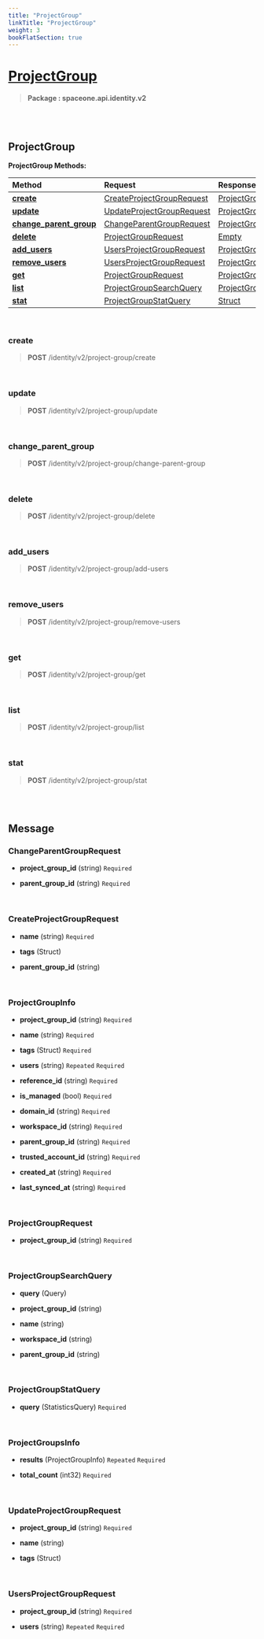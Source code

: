 ```yaml
---
title: "ProjectGroup"
linkTitle: "ProjectGroup"
weight: 3
bookFlatSection: true
---
```

# [ProjectGroup](#ProjectGroup)



>  **Package : spaceone.api.identity.v2**

<br>
<br>

## ProjectGroup





**ProjectGroup Methods:**


| Method | Request | Response |
| :----- | :-------- | :-------- |
| [**create**](./ProjectGroup#create) | [CreateProjectGroupRequest](ProjectGroup#createprojectgrouprequest) | [ProjectGroupInfo](ProjectGroup#projectgroupinfo) |
| [**update**](./ProjectGroup#update) | [UpdateProjectGroupRequest](ProjectGroup#updateprojectgrouprequest) | [ProjectGroupInfo](ProjectGroup#projectgroupinfo) |
| [**change_parent_group**](./ProjectGroup#change_parent_group) | [ChangeParentGroupRequest](ProjectGroup#changeparentgrouprequest) | [ProjectGroupInfo](ProjectGroup#projectgroupinfo) |
| [**delete**](./ProjectGroup#delete) | [ProjectGroupRequest](ProjectGroup#projectgrouprequest) | [Empty](ProjectGroup#empty) |
| [**add_users**](./ProjectGroup#add_users) | [UsersProjectGroupRequest](ProjectGroup#usersprojectgrouprequest) | [ProjectGroupInfo](ProjectGroup#projectgroupinfo) |
| [**remove_users**](./ProjectGroup#remove_users) | [UsersProjectGroupRequest](ProjectGroup#usersprojectgrouprequest) | [ProjectGroupInfo](ProjectGroup#projectgroupinfo) |
| [**get**](./ProjectGroup#get) | [ProjectGroupRequest](ProjectGroup#projectgrouprequest) | [ProjectGroupInfo](ProjectGroup#projectgroupinfo) |
| [**list**](./ProjectGroup#list) | [ProjectGroupSearchQuery](ProjectGroup#projectgroupsearchquery) | [ProjectGroupsInfo](ProjectGroup#projectgroupsinfo) |
| [**stat**](./ProjectGroup#stat) | [ProjectGroupStatQuery](ProjectGroup#projectgroupstatquery) | [Struct](ProjectGroup#struct) |



    
<br>

### create





> **POST** /identity/v2/project-group/create
>






    
<br>

### update





> **POST** /identity/v2/project-group/update
>






    
<br>

### change_parent_group





> **POST** /identity/v2/project-group/change-parent-group
>






    
<br>

### delete





> **POST** /identity/v2/project-group/delete
>






    
<br>

### add_users





> **POST** /identity/v2/project-group/add-users
>






    
<br>

### remove_users





> **POST** /identity/v2/project-group/remove-users
>






    
<br>

### get





> **POST** /identity/v2/project-group/get
>






    
<br>

### list





> **POST** /identity/v2/project-group/list
>






    
<br>

### stat





> **POST** /identity/v2/project-group/stat
>






    


<br>
<br>

## Message



### ChangeParentGroupRequest
* **project_group_id** (string)   `Required` 

    
* **parent_group_id** (string)   `Required` 

    <br>

### CreateProjectGroupRequest
* **name** (string)   `Required` 

    
* **tags** (Struct)  

    
* **parent_group_id** (string)  

    <br>

### ProjectGroupInfo
* **project_group_id** (string)   `Required` 

    
* **name** (string)   `Required` 

    
* **tags** (Struct)   `Required` 

    
* **users** (string)  `Repeated`    `Required` 

    
* **reference_id** (string)   `Required` 

    
* **is_managed** (bool)   `Required` 

    
* **domain_id** (string)   `Required` 

    
* **workspace_id** (string)   `Required` 

    
* **parent_group_id** (string)   `Required` 

    
* **trusted_account_id** (string)   `Required` 

    
* **created_at** (string)   `Required` 

    
* **last_synced_at** (string)   `Required` 

    <br>

### ProjectGroupRequest
* **project_group_id** (string)   `Required` 

    <br>

### ProjectGroupSearchQuery
* **query** (Query)  

    
* **project_group_id** (string)  

    
* **name** (string)  

    
* **workspace_id** (string)  

    
* **parent_group_id** (string)  

    <br>

### ProjectGroupStatQuery
* **query** (StatisticsQuery)   `Required` 

    <br>

### ProjectGroupsInfo
* **results** (ProjectGroupInfo)  `Repeated`    `Required` 

    
* **total_count** (int32)   `Required` 

    <br>

### UpdateProjectGroupRequest
* **project_group_id** (string)   `Required` 

    
* **name** (string)  

    
* **tags** (Struct)  

    <br>

### UsersProjectGroupRequest
* **project_group_id** (string)   `Required` 

    
* **users** (string)  `Repeated`    `Required` 

    <br>
